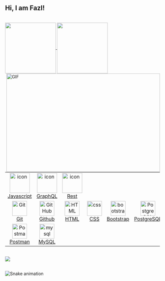 ## Hi, I am Fazl! 
</br>

 <div>
  <a href="https://github.com/Fazliddin-Nasrullayev">
   <img align="center" height="165" src="https://github-readme-stats.vercel.app/api/top-langs/?username=Fazliddin-Nasrullayev&layout=compact&langs_count=16&theme=dracula"/>
  <img align="center" height="165" src="https://github-readme-stats.vercel.app/api?username=Fazliddin-Nasrullayev&show_icons=true&theme=dracula&include_all_commits=true&count_private=true&hide=issues"/>
</div>

  <!-- <div style="position:relative;width:fit-content;height:fit-content;">
      <iframe allow="autoplay;" allowfullscreen style="border:none" src="https://clipchamp.com/watch/Hv3l9YXUBbo/embed"
          width="640" height="360"></iframe>
  </div> -->
<div>
  <img align="right" alt="GIF" src="https://github.com/abhisheknaiidu/abhisheknaiidu/blob/master/code.gif?raw=true" width="500" height="320" />

<table>
  <tr>
    <td align="center" width="96">
        <img src="https://techstack-generator.vercel.app/js-icon.svg" alt="icon" width="65" height="65" />
      <br>Javascript
    </td>
    <td align="center" width="96">
        <img src="https://techstack-generator.vercel.app/graphql-icon.svg" alt="icon" width="65" height="65" />
      <br>GraphQL
    </td>
    <td align="center" width="96">
        <img src="https://techstack-generator.vercel.app/restapi-icon.svg" alt="icon" width="65" height="65" />
      <br>Rest
    </td>
  </tr>
  <tr>
    <td align="center" width="96"> 
        <img src="https://user-images.githubusercontent.com/25181517/192108372-f71d70ac-7ae6-4c0d-8395-51d8870c2ef0.png" width="48" height="48" alt="Git" />
      <br>Git
    </td>
    <td align="center" width="96">
        <img src="https://user-images.githubusercontent.com/25181517/192108374-8da61ba1-99ec-41d7-80b8-fb2f7c0a4948.png" width="48" height="48" alt="GitHub" />
      <br>Github
    </td>
    <td align="center"  width="96">
        <img src="https://skillicons.dev/icons?i=html" width="48" height="48" alt="HTML" />
      <br>HTML
    </td>
    <td align="center" width="96">
        <img src="https://skillicons.dev/icons?i=css" width="48" height="48" alt="css" />
      <br>CSS
    </td>
    <td align="center"  width="96">
        <img src="https://skillicons.dev/icons?i=bootstrap" width="48" height="48" alt="bootstrap" />
      <br>Bootstrap
    </td>
    <td align="center" width="96">
        <img src="https://skillicons.dev/icons?i=postgres" width="48" height="48" alt="PostgreSQL" />
      <br>PostgreSQL
    </td>
    <td align="center" width="96">
        <img src="https://skillicons.dev/icons?i=redis" width="48" height="48" alt="redis" />
      <br>redis
    </td>
  </tr>
 <tr>
        <td align="center" width="96">
        <img src="https://user-images.githubusercontent.com/25181517/192109061-e138ca71-337c-4019-8d42-4792fdaa7128.png" width="48" height="48" alt="Postman" />
      <br>Postman
    </td>
            <td align="center" width="96">
        <img src="https://skillicons.dev/icons?i=mysql" width="48" height="48" alt="mysql" />
      <br>MySQL
    </td>
 </tr>
</table>
</div>
  
</br>

<div> 
  <a href="https://t.me/Fazl2104" target="_blank"><img src="https://img.shields.io/badge/-Telegram-%230077B5?style=for-the-badge&logo=telegram&logoColor=white"  
  target='_blank'></a>
 </br>
</br>
 
  ![Snake animation](https://github.com/Fazliddin-Nasrullayev/Fazliddin-Nasrullayev/blob/output/github-contribution-grid-snake.svg)
 
</div>